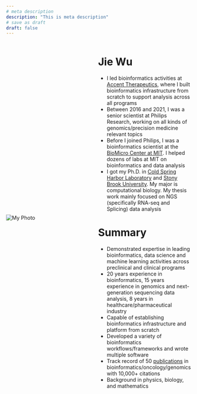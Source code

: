 ```yaml
---
# meta description
description: "This is meta description"
# save as draft
draft: false
---
```


<div style="display: flex; align-items: center; gap: 2rem;">

<!-- Left side: Image -->
<div style="flex: 1;">

  ![My Photo](/images/jiewu.JPG)

</div>

<!-- Right side: Bullet list -->
<div style="flex: 1;">

# Jie Wu

- I led bioinformatics activities at [Accent Therapeutics](https://accenttx.com), where I built bioinformatics infrastructure from scratch to support analysis across all programs
- Between 2016 and 2021, I was a senior scientist at Philips Research, working on all kinds of genomics/precision medicine relevant topics
- Before I joined Philips, I was a bioinformatics scientist at the [BioMicro Center at MIT](https://bmcwiki.mit.edu/index.php/BioMicroCenter). I helped dozens of labs at MIT on bioinformatics and data analysis
- I got my Ph.D. in [Cold Spring Harbor Laboratory](http://www.cshl.edu) and [Stony Brook University](http://www.stonybrook.edu/). My major is computational biology. My thesis work mainly focused on NGS (specifically RNA-seq and Splicing) data analysis

# Summary

- Demonstrated expertise in leading bioinformatics, data science and machine learning activities across preclinical and clinical programs
- 20 years experience in bioinformatics, 15 years experience in genomics and next-generation sequencing data analysis,  8 years in healthcare/pharmaceutical industry
- Capable of establishing bioinformatics infrastructure and platform from scratch
- Developed a variety of bioinformatics workflows/frameworks and wrote multiple software
- Track record of 50 [publications](https://scholar.google.com/citations?hl=en&user=mAm07sMxNvQC&view_op=list_works&sortby=pubdate) in bioinformatics/oncology/genomics with 10,000+ citations
- Background in physics, biology, and mathematics

</div>

</div>